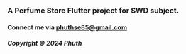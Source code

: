 

### A Perfume Store Flutter project for SWD subject.

#### Connect me via phuthse85@gmail.com

##### Copyright &#169; 2024 Phuth
